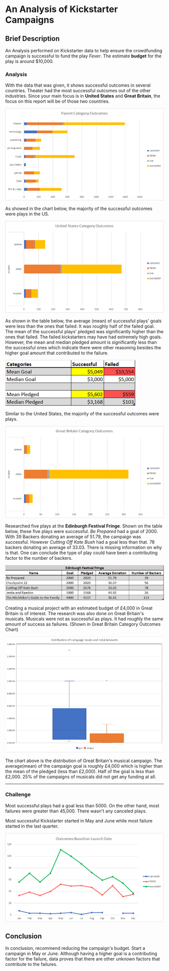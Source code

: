 # An Analysis of Kickstarter Campaigns

## Brief Description

An Analysis performed on Kickstarter data to help ensure the crowdfunding campaign is successful to fund the play _Fever_. The estimate **budget** for the play is around $10,000.

### Analysis

With the data that was given, it shows successful outcomes in several countries. Theater had the most successful outcomes out of the other industries. Since your main focus is in **United States** and **Great Britain**, the focus on this report will be of those two countries.

![](Images/ParentCategoryOutcomes.png)

As showed in the chart below, the majority of the successful outcomes were plays in the US.

![](Images/USOutcomes.png)

As shown in the table below, the average (mean) of successful plays' goals were less than the ones that failed. It was roughly half of the failed goal. The mean of the successful plays' pledged was significantly higher than the ones that failed. The failed kickstarters may have had extremely high goals. However, the mean and median pledged amount is significantly less than the successful ones which indicate there were other reasoning besides the higher goal amount that contributed to the failure.

![](Images/USStat.png)

Similar to the United States, the majority of the successful outcomes were plays.

![](Images/GBOutcomes.png)

Researched five plays at the **Edinburgh Festival Fringe**. Shown on the table below, these five plays were successful. _Be Prepared_ had a goal of 2000. With 39 Backers donating an average of 51.79, the campaign was successful. However _Cutting Off Kate Bush_ had a goal less than that. 78 backers donating an average of 33.03. There is missing information on why is that. One can conclude the type of play could have been a contributing factor to the number of backers.

![](Images/EB%20Festival.png)

Creating a musical project with an estimated budget of £4,000 in Great Britain is of interest. The research was also done on Great Britain's musicals. Musicals were not as successful as plays. It had roughly the same amount of success as failures. (Shown in Great Britain Category Outcomes Chart)

![](Images/DistributionofCampaign.png)

The chart above is the distribution of Great Britain's musical campaign. The average(mean) of the campaign goal is roughly £4,000 which is higher than the mean of the pledged (less than £2,000). Half of the goal is less than £2,000. 25% of the campaigns of musicals did not get any funding at all.

---
### Challenge

Most successful plays had a goal less than 5000. On the other hand, most failures were greater than 45,000. There wasn't any canceled plays.

![]()Most successful Kickstarter started in May and June while most failure started in the last quarter.

![](Images/Outcome%20Based%20on%20Launch%20Date.png)

## Conclusion

In conclusion, recommend reducing the campaign's budget. Start a campaign in May or June. Although having a higher goal is a contributing factor for the failure, data proves that there are other unknown factors that contribute to the failures.
